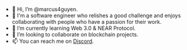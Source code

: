 - 👋 Hi, I’m @marcus4guyen.
- 👀 I'm a software engineer who relishes a good challenge and enjoys collaborating with people who have a passion for their work.
- 🌱 I’m currently learning Web 3.0 & NEAR Protocol.
- 💞️ I’m looking to collaborate on blockchain projects.
- 📫 You can reach me on [Discord](https://discord.gg/sGGzfBzMxv).

<!---
marcus4guyen/marcus4guyen is a ✨ special ✨ repository because its `README.md` (this file) appears on your GitHub profile.
You can click the Preview link to take a look at your changes.
--->
